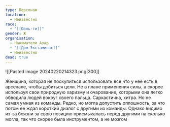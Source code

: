 ```yaml
---
type: Персонаж
location:
  - Неизвестно
race:
  - "[[Юань-ти]]"
gender: Ж
organisation:
  - Наниматели Азар
  - "[[Дом Экстаминос]]"
  - Неизвестно
dead: true
---
```

![[Pasted image 20240220214323.png|300]]

Женщина, которая не поскупиться использовать все что у неё есть в арсенале, чтобы добиться цели. Не в плане применения силы, а скорее используя свои природную харизму и очарование, которыми она легко обводила людей вокруг своего пальца. Саркастична, хитра. Но не самая умная из команды. Редко, но могла допустить оплошность, за что потом ее ждал короткий диалог с другими из команды. Однако видимо из-за боязни за свою позицию присмыкалась перед другими на сколько могла,  так что скорее была инструментом, а не мозгом